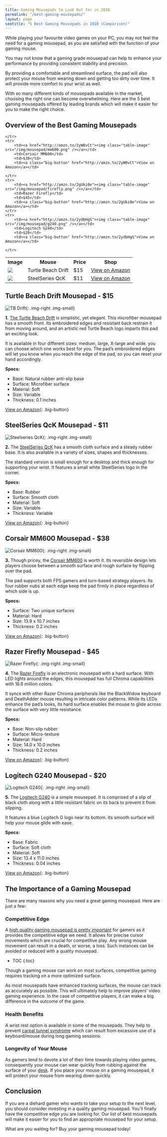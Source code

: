 ```yaml
---
title: Gaming Mousepads to Look Out for in 2018   
permalink: "/best-gaming-mousepads/"
layout: page
seotitle: "5 Best Gaming Mousepads in 2018 (Comparison)" 
--- 
```


While playing your favourite video games on your PC, you may not feel the need for a gaming mousepad, as you are satisfied with the function of your gaming mouse. 

You may not know that a gaming grade mousepad can help to enhance your performance by providing consistent stability and precision. 

By providing a comfortable and streamlined surface, the pad will also protect your mouse from wearing down and getting too dirty over time. It will provide more comfort to your wrist as well.

With so many different kinds of mousepads available in the market, choosing the right one can become overwhelming. Here are the 5 best gaming mousepads offered by leading brands which will make it easier for you to make the right choice.

## Overview of the Best Gaming Mousepads

<table class="basic-table" align="center">
	<tr>
		<th>Image</th>
		<th>Mouse</th>
		<th>Price</th>
		<th>Shop</th>
	</tr>
	<tr>
		<td><a href="http://amzn.to/2ycw3qh"><img class="table-image" src="/img/mousepad/tb-drift.png" /></a></td>
		<td>Turtle Beach Drift </td>
		<td>$15</td>
		<td><a class="big-button" href="http://amzn.to/2ycw3qh">View on Amazon</a></td>
	</tr>
	<tr>
		<td><a href="http://amzn.to/2ycw3qh"><img class="table-image" src="/img/mousepad/steelseries.png" /></a></td>
		<td>SteelSeries QcK</td>
		<td>$11</td>
		<td><a class="big-button" href="http://amzn.to/2igw9lU">View on Amazon</a></td>
		
	</tr>
	<tr>
		<td><a href="http://amzn.to/2yW0vCt"><img class="table-image" src="/img/mousepad/mm600.png" /></a></td>
		<td>Corsair MM600</td>
		<td>$38</td>
		<td><a class="big-button" href="http://amzn.to/2yW0vCt">View on Amazon</a></td>
		
	</tr>
	<tr>
		<td><a href="http://amzn.to/2gUki0e"><img class="table-image" src="/img/mousepad/firefly.png" /></a></td>
		<td>Razer Firefly</td>
		<td>$45</td>
		<td><a class="big-button" href="http://amzn.to/2gUki0e">View on Amazon</a></td>
	</tr>
	<tr>
		<td><a href="http://amzn.to/2ydbHgS"><img class="table-image" src="/img/mousepad/g240.png" /></a></td>
		<td>Logitech G240</td>
		<td>$20</td>
		<td><a class="big-button" href="http://amzn.to/2ydbHgS">View on Amazon</a></td>
		
	</tr>
</table>

## Turtle Beach Drift Mousepad - $15
![TB Drift](/img/mousepad/tb-drift.png){: .img-right .img-small}


**1.** [The Turtle Beach Drift](http://amzn.to/2ycw3qh) is simplistic, yet elegant. This microfiber mousepad has a smooth front. Its embroidered edges and resistant back restrain it from moving around, and an artistic red Turtle Beach logo imparts this pad an exciting look. 

It is available in four different sizes: medium, large, X-large and wide. you can choose which one works best for you. The pad’s embroidered edges will let you know when you reach the edge of the pad, so you can reset your hand accordingly.

**Specs:**

* Base: Natural rubber anti-slip base
* Surface: Microfiber surface
* Material: Soft
* Size: Variable
* Thickness: 0.1 inches

[View on Amazon](http://amzn.to/2ycw3qh){: .big-button}

## SteelSeries QcK Mousepad - $11
![Steelseries QcK](/img/mousepad/steelseries.png){: .img-right .img-small}


**2.** The [SteelSeries QcK](http://amzn.to/2igw9lU) has a smooth cloth surface and a steady rubber base. It is also available in a variety of sizes, shapes and thicknesses. 

The standard version is small enough for a desktop and thick enough for supporting your wrist. It features a small white SteelSeries logo in the corner. 

**Specs:**

* Base: Rubber
* Surface: Smooth cloth 
* Material: Soft
* Size: Variable
* Thickness: Variable

[View on Amazon](http://amzn.to/2igw9lU){: .big-button}

## Corsair MM600 Mousepad - $38
![Corsair MM600](/img/mousepad/mm600.png){: .img-right .img-small}

 
**3.** Though pricey, the [Corsair MM600](http://amzn.to/2yW0vCt) is worth it. Its reversible design lets players choose between a smooth surface and rough surface by flipping over the pad. 

The pad supports both FPS gamers and turn-based strategy players. Its four rubber nubs at each edge keep the pad firmly in place regardless of which side is up. 

**Specs:** 

* Surface:  Two unique surfaces
* Material: Hard
* Size: 13.9 x 10.7 inches
* Thickness: 0.2 inches

[View on Amazon](http://amzn.to/2yW0vCt){: .big-button}

## Razer Firefly Mousepad - $45
![Razer Firefly](/img/mousepad/firefly.png){: .img-right .img-small}


 **4.** The [Razer Firefly](http://amzn.to/2gUki0e) is an electronic mousepad with a hard surface. With LED lights around the edges, this mousepad has full Chroma capabilities with 16.8 million colors. 

 It syncs with other Razer Chroma peripherals like the BlackWidow keyboard and DeathAdder mouse resulting in intricate color patterns. While its LEDs enhance the pad’s looks, its hard surface enables the mouse to glide across the surface with very little resistance. 

**Specs:**

* Base: Non-slip rubber
* Surface: Micro-texture 
* Material: Hard
* Size: 14.0 x 10.0 inches
* Thickness: 0.2 inches

[View on Amazon](http://amzn.to/2gUki0e){: .big-button}

## Logitech G240 Mousepad - $20
![Logitech G240](/img/mousepad/g240.png){: .img-right .img-small}


**5.** The [Logitech G240](http://amzn.to/2ydbHgS) is a simple mousepad. It is comprised of a slip of black cloth along with a little resistant fabric on its back to prevent it from slipping. 

It features a blue Logitech G logo near its bottom. Its smooth surface will help your mouse glide with ease.

**Specs:**

* Base: Fabric 
* Surface: Soft cloth
* Material: Soft
* Size: 13.4 x 11.0 inches
* Thickness: 0.04 inches

[View on Amazon](http://amzn.to/2ydbHgS){: .big-button}

## The Importance of a Gaming Mousepad 

There are many reasons why you need a great gaming mousepad. Here are just a few: 

### Competitive Edge

A [high quality gaming mousepad is pretty important](http://www.tested.com/tech/accessories/1850-the-real-benefits-of-an-expensive-gaming-mousepad/) for gamers as it provides the competitive edge we need. It allows for precise cursor movements which are crucial for competitive play. Any wrong mouse movement can result in a death, or worse, a loss. Such instances can be avoided or reduced with a quality mousepad. 

* TOC
{:toc}

Though a gaming mouse can work on most surfaces, competitive gaming requires tracking on a more optimized surface. 

As most mousepads have enhanced tracking surfaces, the mouse can track as accurately as possible. This will ultimately help to improve players’ video gaming experience. In the case of competitive players, it can make a big difference in the outcome of the game. 

### Health Benefits

A wrist rest option is available in some of the mousepads. They help to prevent [carpal tunnel syndrome](https://en.wikipedia.org/wiki/Carpal_tunnel_syndrome) which can result from excessive use of a keyboard/mouse during long gaming sessions. 

### Longevity of Your Mouse

As gamers tend to devote a lot of their time towards playing video games, consequently your mouse can wear quickly from rubbing against the surface of your [desk](/best-gaming-desks/). If you place your mouse on a gaming mousepad, it will protect your mouse from wearing down quickly.

## Conclusion

If you are a diehard gamer who wants to take your setup to the next level, you should consider investing in a quality gaming mousepad. You'll finally have the competitive edge you are looking for. Our list of best mousepads will make it easier for you to find an appropriate mousepad for your setup.

What are you waiting for? Buy your gaming mousepad today! 

